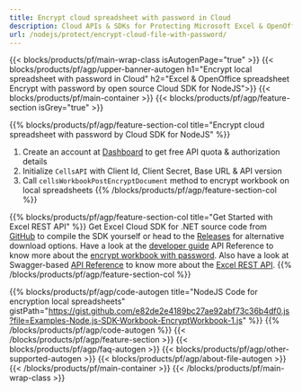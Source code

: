 ```yaml
---
title: Encrypt cloud spreadsheet with password in Cloud 
description: Cloud APIs & SDKs for Protecting Microsoft Excel & OpenOffice Calc. Encrypt cloud spreadsheet with password by the Cells Cloud API.
url: /nodejs/protect/encrypt-cloud-file-with-password/
---
```



{{< blocks/products/pf/main-wrap-class isAutogenPage="true" >}}
{{< blocks/products/pf/agp/upper-banner-autogen h1="Encrypt local spreadsheet with password in Cloud" h2="Excel & OpenOffice spreadsheet Encrypt with password by open source Cloud SDK for NodeJS">}}
{{< blocks/products/pf/main-container >}}
{{< blocks/products/pf/agp/feature-section isGrey="true" >}}

{{% blocks/products/pf/agp/feature-section-col title="Encrypt cloud spreadsheet with password by Cloud SDK for NodeJS" %}}
1. Create an account at <a href="https://dashboard.aspose.cloud/">Dashboard</a> to get free API quota & authorization details
1. Initialize ```CellsAPI``` with Client Id, Client Secret, Base URL & API version
1. Call ```cellsWorkbookPostEncryptDocument``` method to encrypt  workbook on local spreadsheets
{{% /blocks/products/pf/agp/feature-section-col %}}

{{% blocks/products/pf/agp/feature-section-col title="Get Started with Excel REST API" %}}
Get Excel Cloud SDK for .NET source code from [GitHub](https://github.com/aspose-cells-cloud/aspose-cells-cloud-node) to compile the SDK yourself or head to the [Releases](https://github.com/aspose-cells-cloud/aspose-cells-cloud-node/releases) for alternative download options. 
Have a look at the [developer guide](https://docs.aspose.cloud/cells/developer-guide/) API Reference to know more about the [encrypt workbook with password](https://docs.aspose.cloud/cells/workbook/encrypt/).
Also have a look at Swagger-based [API Reference](https://apireference.aspose.cloud/cells/#/Workbook/PostEncryptWorkbook) to know more about the [Excel REST API](https://products.aspose.cloud/cells/curl/).
{{% /blocks/products/pf/agp/feature-section-col %}}

{{% blocks/products/pf/agp/code-autogen title="NodeJS Code for encryption local spreadsheets" gistPath="https://gist.github.com/e82de2e4189bc27ae92abf73c36b4df0.js?file=Examples-Node.js-SDK-Workbook-EncryptWorkbook-1.js" %}}
{{% /blocks/products/pf/agp/code-autogen %}}
{{< /blocks/products/pf/agp/feature-section >}}
{{< blocks/products/pf/agp/faq-autogen >}}
{{< blocks/products/pf/agp/other-supported-autogen >}}
{{< blocks/products/pf/agp/about-file-autogen >}}
{{< /blocks/products/pf/main-container >}}
{{< /blocks/products/pf/main-wrap-class >}}
